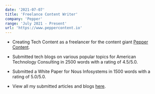 ```yaml
---
date: '2021-07-07'
title: 'Freelance Content Writer'
company: 'Pepper'
range: 'July 2021 - Present'
url: 'https://www.peppercontent.io'
---
```


- Creating Tech Content as a freelancer for the content giant [Pepper Content](https://www.peppercontent.io).

- Submitted tech blogs on various popular topics for American Technology Consulting in 2500 words with a rating of 4.5/5.0.

- Submitted a White Paper for Nous Infosystems in 1500 words with a rating of 5.0/5.0.

- View all my submitted articles and blogs [here](https://drive.google.com/drive/folders/1e8rnyb-r07s6Ss8QInvjiLU4rhJAYTCZ?usp=sharing).

